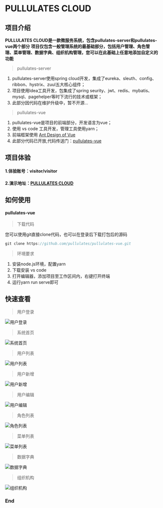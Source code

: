 # PULLULATES CLOUD

## 项目介绍

**PULLULATES CLOUD是一款微服务系统，包含pullulates-server和pullulates-vue两个部分**
**项目仅包含一般管理系统的最基础部分，包括用户管理、角色管理、菜单管理、数据字典、组织机构管理，您可以在此基础上任意地添加自定义的功能**

> pullulates-server

1. pullulates-server使用spring cloud开发，集成了eureka、sleuth、config、ribbon、hystrix、zuul五大核心组件；
2. 项目使用Idea工具开发，包集成了spring seurity、jwt、redis、mybatis、mysql、pagehelper等时下流行的技术或框架；
3. 此部分因代码在维护升级中，暂不开源...

> pullulates-vue

1. pullulates-vue是项目的前端部分，开发语言为vue；
2. 使用 vs code 工具开发，管理工具使用yarn；
3. 前端框架使用 [Ant Design of Vue](https://www.antdv.com/docs/vue/introduce-cn/ "a")
4. 此部分代码已开放,代码传送门：[pullulates-vue](https://github.com/pullulates/pullulates-vue "pullulates-vue")

## 项目体验
#### 1.体验账号：visitor/visitor
#### 2.演示地址：[PULLULATES CLOUD](http://www.pullulate.top "PULLULATES CLOUD")

## 如何使用

#### pullulates-vue

> 下载代码

您可以使用git直接clone代码，也可以在登录后下载打包后的源码
```java
git clone https://github.com/pullulates/pullulates-vue.git
```

> 环境要求

1. 安装node.js环境，配置yarn
2. 下载安装 vs code
3. 打开编辑器，添加项目至工作区间内，右键打开终端
4. 运行yarn run serve即可

## 快速查看
> 用户登录

![用户登录](https://note.youdao.com/yws/api/personal/file/WEB8e7c0aa8a246336118d99499ed755ff1?method=getImage&version=32&cstk=xT3j_Fd2)

> 系统首页

![系统首页](https://note.youdao.com/yws/api/personal/file/WEB5901a6b848a95df6657562411a5decf6?method=getImage&version=34&cstk=xT3j_Fd2 "系统首页")

> 用户列表

![用户列表](https://note.youdao.com/yws/api/personal/file/WEB4939f1b6b23de83c338e2c7be41b3e8b?method=getImage&version=17&cstk=xT3j_Fd2 "用户列表")

> 用户新增

![用户新增](https://note.youdao.com/yws/api/personal/file/WEB4f75b11c934afd479aae46039606a13d?method=getImage&version=25&cstk=xT3j_Fd2 "用户新增")

> 用户编辑

![用户编辑](https://note.youdao.com/yws/api/personal/file/WEB9160c116d693fbdbb3a353014c2def2c?method=getImage&version=18&cstk=xT3j_Fd2 "用户编辑")

> 角色列表

![角色列表](https://note.youdao.com/yws/api/personal/file/WEBc2ce0141ab82fbed6e4af9b007f56743?method=getImage&version=23&cstk=xT3j_Fd2 "角色列表")

> 菜单列表

![菜单列表](https://note.youdao.com/yws/api/personal/file/WEB30ed21293d7cbaf273ee433f085d64c9?method=getImage&version=33&cstk=xT3j_Fd2 "菜单列表")

> 数据字典

![数据字典](https://note.youdao.com/yws/api/personal/file/WEBce0349c0d3a2b90e604038e5fff2a02c?method=getImage&version=20&cstk=xT3j_Fd2 "数据字典")

> 组织机构

![组织机构](https://note.youdao.com/yws/api/personal/file/WEBd30ace7c2555783aca37d333e1b36690?method=getImage&version=24&cstk=xT3j_Fd2 "组织机构")


### End